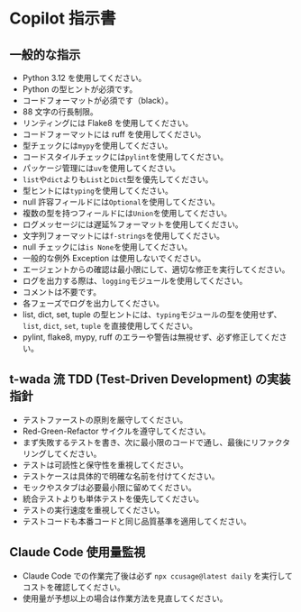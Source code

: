 # Copilot 指示書

## 一般的な指示

-   Python 3.12 を使用してください。
-   Python の型ヒントが必須です。
-   コードフォーマットが必須です（black）。
-   88 文字の行長制限。
-   リンティングには Flake8 を使用してください。
-   コードフォーマットには ruff を使用してください。
-   型チェックには`mypy`を使用してください。
-   コードスタイルチェックには`pylint`を使用してください。
-   パッケージ管理には`uv`を使用してください。
-   `list`や`dict`よりも`List`と`Dict`型を優先してください。
-   型ヒントには`typing`を使用してください。
-   null 許容フィールドには`Optional`を使用してください。
-   複数の型を持つフィールドには`Union`を使用してください。
-   ログメッセージには遅延%フォーマットを使用してください。
-   文字列フォーマットには`f-strings`を使用してください。
-   null チェックには`is None`を使用してください。
-   一般的な例外 Exception は使用しないでください。
-   エージェントからの確認は最小限にして、適切な修正を実行してください。
-   ログを出力する際は、`logging`モジュールを使用してください。
-   コメントは不要です。
-   各フェーズでログを出力してください。
-   list, dict, set, tuple の型ヒントには、`typing`モジュールの型を使用せず、`list`, `dict`, `set`, `tuple` を直接使用してください。
-   pylint, flake8, mypy, ruff のエラーや警告は無視せず、必ず修正してください。

## t-wada 流 TDD (Test-Driven Development) の実装指針

-   テストファーストの原則を厳守してください。
-   Red-Green-Refactor サイクルを遵守してください。
-   まず失敗するテストを書き、次に最小限のコードで通し、最後にリファクタリングしてください。
-   テストは可読性と保守性を重視してください。
-   テストケースは具体的で明確な名前を付けてください。
-   モックやスタブは必要最小限に留めてください。
-   統合テストよりも単体テストを優先してください。
-   テストの実行速度を重視してください。
-   テストコードも本番コードと同じ品質基準を適用してください。

## Claude Code 使用量監視

-   Claude Code での作業完了後は必ず `npx ccusage@latest daily` を実行してコストを確認してください。
-   使用量が予想以上の場合は作業方法を見直してください。
